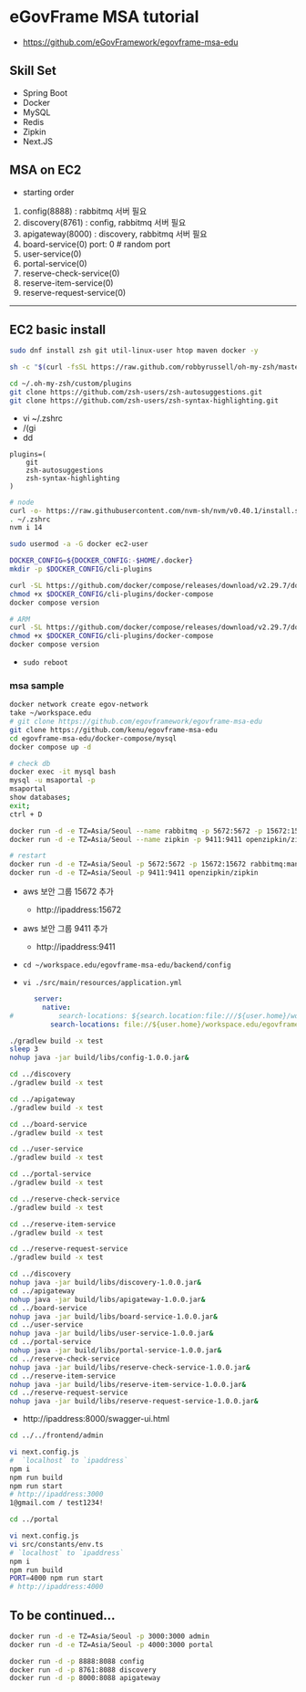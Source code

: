 # eGovFrame MSA tutorial
* https://github.com/eGovFramework/egovframe-msa-edu

## Skill Set
* Spring Boot
* Docker
* MySQL
* Redis
* Zipkin
* Next.JS

## MSA on EC2
- starting order

1. config(8888)              : rabbitmq 서버 필요
1. discovery(8761)              : config, rabbitmq 서버 필요
1. apigateway(8000)              : discovery, rabbitmq 서버 필요
1. board-service(0)           port: 0 # random port
1. user-service(0)
1. portal-service(0)
1. reserve-check-service(0)
1. reserve-item-service(0)
1. reserve-request-service(0)

---

## EC2 basic install

```sh
sudo dnf install zsh git util-linux-user htop maven docker -y

sh -c "$(curl -fsSL https://raw.github.com/robbyrussell/oh-my-zsh/master/tools/install.sh)"
```

```sh
cd ~/.oh-my-zsh/custom/plugins
git clone https://github.com/zsh-users/zsh-autosuggestions.git
git clone https://github.com/zsh-users/zsh-syntax-highlighting.git
```

* vi ~/.zshrc
* /(gi
* dd

```
plugins=(
    git
    zsh-autosuggestions
    zsh-syntax-highlighting
)
```

```sh
# node
curl -o- https://raw.githubusercontent.com/nvm-sh/nvm/v0.40.1/install.sh | bash
. ~/.zshrc
nvm i 14
```

```sh
sudo usermod -a -G docker ec2-user

DOCKER_CONFIG=${DOCKER_CONFIG:-$HOME/.docker}
mkdir -p $DOCKER_CONFIG/cli-plugins
```


```sh
curl -SL https://github.com/docker/compose/releases/download/v2.29.7/docker-compose-linux-x86_64 -o $DOCKER_CONFIG/cli-plugins/docker-compose
chmod +x $DOCKER_CONFIG/cli-plugins/docker-compose
docker compose version

```
```sh
# ARM
curl -SL https://github.com/docker/compose/releases/download/v2.29.7/docker-compose-linux-aarch64 -o $DOCKER_CONFIG/cli-plugins/docker-compose
chmod +x $DOCKER_CONFIG/cli-plugins/docker-compose
docker compose version
```

* `sudo reboot`

### msa sample

```sh
docker network create egov-network
take ~/workspace.edu
# git clone https://github.com/egovframework/egovframe-msa-edu
git clone https://github.com/kenu/egovframe-msa-edu
cd egovframe-msa-edu/docker-compose/mysql
docker compose up -d
```

```sh
# check db
docker exec -it mysql bash
mysql -u msaportal -p
msaportal
show databases;
exit;
ctrl + D
```

```sh
docker run -d -e TZ=Asia/Seoul --name rabbitmq -p 5672:5672 -p 15672:15672 rabbitmq:management
docker run -d -e TZ=Asia/Seoul --name zipkin -p 9411:9411 openzipkin/zipkin
```

```sh
# restart
docker run -d -e TZ=Asia/Seoul -p 5672:5672 -p 15672:15672 rabbitmq:management
docker run -d -e TZ=Asia/Seoul -p 9411:9411 openzipkin/zipkin
```

* aws 보안 그룹 15672 추가
  * http://ipaddress:15672

* aws 보안 그룹 9411 추가
  * http://ipaddress:9411



* `cd ~/workspace.edu/egovframe-msa-edu/backend/config`
* `vi ./src/main/resources/application.yml`

```yaml
      server:
        native:
#           search-locations: ${search.location:file:///${user.home}/workspace.edu/egovframe-msa-edu/config} # Windows
          search-locations: file://${user.home}/workspace.edu/egovframe-msa-edu/config # MacOS
```


```sh
./gradlew build -x test
sleep 3
nohup java -jar build/libs/config-1.0.0.jar&
```


```sh
cd ../discovery
./gradlew build -x test

cd ../apigateway
./gradlew build -x test

cd ../board-service
./gradlew build -x test

cd ../user-service
./gradlew build -x test

cd ../portal-service
./gradlew build -x test

cd ../reserve-check-service
./gradlew build -x test

cd ../reserve-item-service
./gradlew build -x test

cd ../reserve-request-service
./gradlew build -x test
```

```sh
cd ../discovery
nohup java -jar build/libs/discovery-1.0.0.jar&
cd ../apigateway
nohup java -jar build/libs/apigateway-1.0.0.jar&
cd ../board-service
nohup java -jar build/libs/board-service-1.0.0.jar&
cd ../user-service
nohup java -jar build/libs/user-service-1.0.0.jar&
cd ../portal-service
nohup java -jar build/libs/portal-service-1.0.0.jar&
cd ../reserve-check-service
nohup java -jar build/libs/reserve-check-service-1.0.0.jar&
cd ../reserve-item-service
nohup java -jar build/libs/reserve-item-service-1.0.0.jar&
cd ../reserve-request-service
nohup java -jar build/libs/reserve-request-service-1.0.0.jar&

```
- http://ipaddress:8000/swagger-ui.html

```sh
cd ../../frontend/admin
```

```sh
vi next.config.js
#  `localhost` to `ipaddress`
npm i
npm run build
npm run start
# http://ipaddress:3000
1@gmail.com / test1234!

cd ../portal

vi next.config.js
vi src/constants/env.ts
# `localhost` to `ipaddress`
npm i
npm run build
PORT=4000 npm run start
# http://ipaddress:4000
```

## To be continued...

```sh
docker run -d -e TZ=Asia/Seoul -p 3000:3000 admin
docker run -d -e TZ=Asia/Seoul -p 4000:3000 portal

docker run -d -p 8888:8088 config
docker run -d -p 8761:8088 discovery
docker run -d -p 8000:8088 apigateway
```



